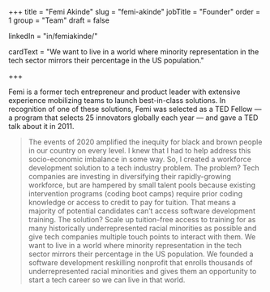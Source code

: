 +++
title = "Femi Akinde"
slug = "femi-akinde"
jobTitle = "Founder"
order = 1
group = "Team"
draft = false

linkedIn = "in/femiakinde/"




cardText = "We want to live in a world where minority representation in the tech sector mirrors their percentage in the US population."

+++

Femi is a former tech entrepreneur and product leader with extensive experience mobilizing teams to launch best-in-class solutions. In recognition of one of these solutions, Femi was selected as a TED Fellow — a program that selects 25 innovators globally each year — and gave a TED talk about it in 2011.

> The events of 2020 amplified the inequity for black and brown people in our country on every level. I knew that I had to help address this socio-economic imbalance in some way. So, I created a workforce development solution to a tech industry problem. The problem? Tech companies are investing in diversifying their rapidly-growing workforce, but are hampered by small talent pools because existing intervention programs (coding boot camps) require prior coding knowledge or access to credit to pay for tuition. That means a majority of potential candidates can’t access software development training. The solution? Scale up tuition-free access to training for as many historically underrepresented racial minorities as possible and give tech companies multiple touch points to interact with them.
We want to live in a world where minority representation in the tech sector mirrors their percentage in the US population. We founded a software development reskilling nonprofit that enrolls thousands of underrepresented racial minorities and gives them an opportunity to start a tech career so we can live in that world.
